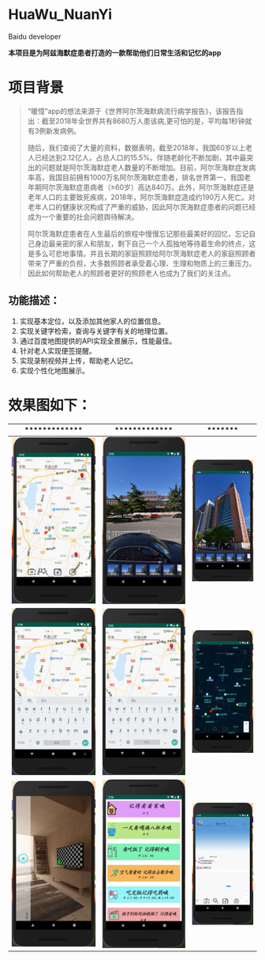 # HuaWu_NuanYi
Baidu developer



**本项目是为阿兹海默症患者打造的一款帮助他们日常生活和记忆的app**



# 项目背景

> ​		“暖憶”app的想法来源于《世界阿尔茨海默病流行病学报告》，该报告指出：截至2018年全世界共有8680万人患该病,更可怕的是，平均每1秒钟就有3例新发病例。
>
> ​		随后，我们查阅了大量的资料，数据表明，截至2018年，我国60岁以上老人已经达到2.12亿人，占总人口的15.5%。伴随老龄化不断加剧，其中最突出的问题就是阿尔茨海默症老人数量的不断增加。目前，阿尔茨海默症发病率高，我国目前拥有1000万名阿尔茨海默症患者，排名世界第一，我国老年期阿尔茨海默症患病者（≥60岁）高达840万。此外，阿尔茨海默症还是老年人口的主要致死疾病，2018年，阿尔茨海默症造成约190万人死亡。对老年人口的健康状况构成了严重的威胁，因此阿尔茨海默症患者的问题已经成为一个重要的社会问题舆待解决。
>
> ​		阿尔茨海默症患者在人生最后的旅程中慢慢忘记那些最美好的回忆，忘记自己身边最亲密的家人和朋友，剩下自己一个人孤独地等待着生命的终点，这是多么可悲地事情。并且长期的家庭照顾给阿尔茨海默症老人的家庭照顾者带来了严重的负担，大多数照顾者承受着心理、生理和物质上的三重压力。因此如何帮助老人的照顾者更好的照顾老人也成为了我们的关注点。







## 功能描述：



1. 实现基本定位，以及添加其他家人的位置信息。
2. 实现关键字检索，查询与关键字有关的地理位置。
3. 通过百度地图提供的API实现全景展示，性能最佳。
4. 针对老人实现便签提醒。
5. 实现录制视频并上传，帮助老人记忆。
6. 实现个性化地图展示。



# 效果图如下：



| *************         |     *************     |        *******        |
| --------------------- | :-------------------: | :-------------------: |
| ![](./pictures/1.JPG) | ![](./pictures/2.JPG) | ![](./pictures/3.JPG) |
| ![](./pictures/4.JPG) | ![](./pictures/5.JPG) | ![](./pictures/6.JPG) |
| ![](./pictures/7.JPG) | ![](./pictures/8.JPG) | ![](./pictures/9.JPG) |